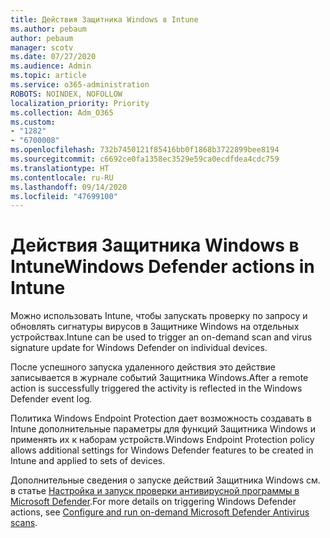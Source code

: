 ```yaml
---
title: Действия Защитника Windows в Intune
ms.author: pebaum
author: pebaum
manager: scotv
ms.date: 07/27/2020
ms.audience: Admin
ms.topic: article
ms.service: o365-administration
ROBOTS: NOINDEX, NOFOLLOW
localization_priority: Priority
ms.collection: Adm_O365
ms.custom:
- "1282"
- "6700008"
ms.openlocfilehash: 732b7450121f85416bb0f1868b3722899bee8194
ms.sourcegitcommit: c6692ce0fa1358ec3529e59ca0ecdfdea4cdc759
ms.translationtype: HT
ms.contentlocale: ru-RU
ms.lasthandoff: 09/14/2020
ms.locfileid: "47699100"
---
```

# <a name="windows-defender-actions-in-intune"></a><span data-ttu-id="27aa1-102">Действия Защитника Windows в Intune</span><span class="sxs-lookup"><span data-stu-id="27aa1-102">Windows Defender actions in Intune</span></span>

<span data-ttu-id="27aa1-103">Можно использовать Intune, чтобы запускать проверку по запросу и обновлять сигнатуры вирусов в Защитнике Windows на отдельных устройствах.</span><span class="sxs-lookup"><span data-stu-id="27aa1-103">Intune can be used to trigger an on-demand scan and virus signature update for Windows Defender on individual devices.</span></span>

<span data-ttu-id="27aa1-104">После успешного запуска удаленного действия это действие записывается в журнале событий Защитника Windows.</span><span class="sxs-lookup"><span data-stu-id="27aa1-104">After a remote action is successfully triggered the activity is reflected in the Windows Defender event log.</span></span>

<span data-ttu-id="27aa1-105">Политика Windows Endpoint Protection дает возможность создавать в Intune дополнительные параметры для функций Защитника Windows и применять их к наборам устройств.</span><span class="sxs-lookup"><span data-stu-id="27aa1-105">Windows Endpoint Protection policy allows additional settings for Windows Defender features to be created in Intune and applied to sets of devices.</span></span>

<span data-ttu-id="27aa1-106">Дополнительные сведения о запуске действий Защитника Windows см. в статье [Настройка и запуск проверки антивирусной программы в Microsoft Defender](https://docs.microsoft.com/windows/security/threat-protection/windows-defender-antivirus/run-scan-windows-defender-antivirus).</span><span class="sxs-lookup"><span data-stu-id="27aa1-106">For more details on triggering Windows Defender actions, see [Configure and run on-demand Microsoft Defender Antivirus scans](https://docs.microsoft.com/windows/security/threat-protection/windows-defender-antivirus/run-scan-windows-defender-antivirus).</span></span>